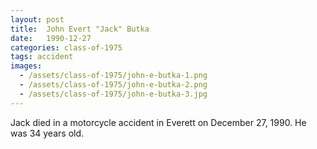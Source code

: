 ```yaml
---
layout: post
title:  John Evert "Jack" Butka
date:   1990-12-27
categories: class-of-1975
tags: accident
images:
  - /assets/class-of-1975/john-e-butka-1.png
  - /assets/class-of-1975/john-e-butka-2.png
  - /assets/class-of-1975/john-e-butka-3.jpg
---
```

Jack died in a motorcycle accident in Everett on December 27, 1990. He was 34 years old.
